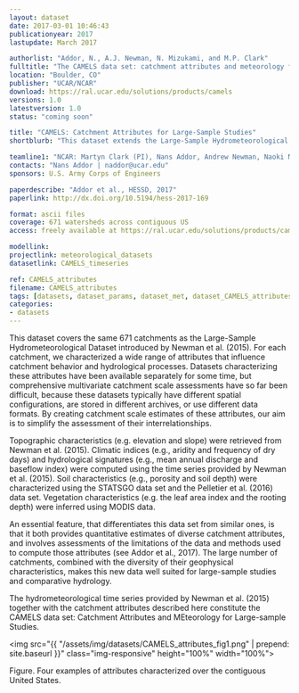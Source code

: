 ```yaml
---
layout: dataset
date: 2017-03-01 10:46:43
publicationyear: 2017
lastupdate: March 2017

authorlist: "Addor, N., A.J. Newman, N. Mizukami, and M.P. Clark"
fulltitle: "The CAMELS data set: catchment attributes and meteorology for large-sample studies"
location: "Boulder, CO"
publisher: "UCAR/NCAR"
download: https://ral.ucar.edu/solutions/products/camels
versions: 1.0
latestversion: 1.0
status: "coming soon"

title: "CAMELS: Catchment Attributes for Large-Sample Studies"
shortblurb: "This dataset extends the Large-Sample Hydrometeorological Dataset introduced by Newman et al. 2015 (link below) by characterizing a wide range of attributes for the same 671 catchments in the contiguous USA. The attributes include topographic characteristics, climate indices, hydrological signatures, as well as soil and vegetation attributes."

teamline1: "NCAR: Martyn Clark (PI), Nans Addor, Andrew Newman, Naoki Mizukami"
contacts: "Nans Addor | naddor@ucar.edu"
sponsors: U.S. Army Corps of Engineers

paperdescribe: "Addor et al., HESSD, 2017"
paperlink: http://dx.doi.org/10.5194/hess-2017-169

format: ascii files
coverage: 671 watersheds across contiguous US
access: freely available at https://ral.ucar.edu/solutions/products/camels

modellink:
projectlink: meteorological_datasets
datasetlink: CAMELS_timeseries

ref: CAMELS_attributes
filename: CAMELS_attributes
tags: [datasets, dataset_params, dataset_met, dataset_CAMELS_attributes]
categories:
- datasets
---
```


This dataset covers the same 671 catchments as the Large-Sample Hydrometeorological Dataset introduced by Newman et al. (2015). For each catchment, we characterized a wide range of attributes that influence catchment behavior and hydrological processes. Datasets characterizing these attributes have been available separately for some time, but comprehensive multivariate catchment scale assessments have so far been difficult, because these datasets typically have different spatial configurations, are stored in different archives, or use different data formats. By creating catchment scale estimates of these attributes, our aim is to simplify the assessment of their interrelationships.

Topographic characteristics (e.g. elevation and slope) were retrieved from Newman et al. (2015). Climatic indices (e.g., aridity and frequency of dry days) and hydrological signatures (e.g., mean annual discharge and baseflow index) were computed using the time series provided by Newman et al. (2015). Soil characteristics (e.g., porosity and soil depth) were characterized using the STATSGO data set and the Pelletier et al. (2016) data set. Vegetation characteristics (e.g. the leaf area index and the rooting depth) were inferred using MODIS data.

An essential feature, that differentiates this data set from similar ones, is that it both provides quantitative estimates of diverse catchment attributes, and involves assessments of the limitations of the data and methods used to compute those attributes (see Addor et al., 2017). The large number of catchments, combined with the diversity of their geophysical characteristics, makes this new data well suited for large-sample studies and comparative hydrology.

The hydrometeorological time series provided by Newman et al. (2015) together with the catchment attributes described here constitute the CAMELS data set: Catchment Attributes and MEteorology for Large-sample Studies.

<img src="{{ "/assets/img/datasets/CAMELS_attributes_fig1.png" | prepend: site.baseurl }}" class="img-responsive" height="100%" width="100%">

Figure. Four examples of attributes characterized over the contiguous United States.
